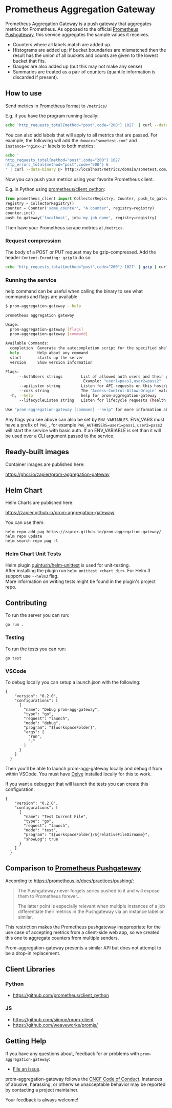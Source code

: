 # Prometheus Aggregation Gateway

Prometheus Aggregation Gateway is a push gateway that aggregates metrics for Prometheus.  As opposed to the official [Prometheus Pushgateway](https://github.com/prometheus/pushgateway), this service aggregates the sample values it receives.

* Counters where all labels match are added up.
* Histograms are added up; if bucket boundaries are mismatched then the result has the union of all buckets and counts are given to the lowest bucket that fits.
* Gauges are also added up (but this may not make any sense)
* Summaries are treated as a pair of counters (quantile information is discarded if present).

## How to use

Send metrics in [Prometheus format](https://prometheus.io/docs/instrumenting/exposition_formats/) to `/metrics/`

E.g. if you have the program running locally:

```bash
echo 'http_requests_total{method="post",code="200"} 1027' | curl --data-binary @- http://localhost/metrics/
```

You can also add labels that will apply to all metrics that are passed. For example, the following will add the `domain="sometest.com"` and `instance="nginx-1"` labels to both metrics:

```bash
echo '
http_requests_total{method="post",code="200"} 1027
http_errors_total{method="post",code="500"} 6
' | curl --data-binary @- http://localhost/metrics/domain/sometest.com/instance/nginx-1
```

Now you can push your metrics using your favorite Prometheus client.

E.g. in Python using [prometheus/client_python](https://github.com/prometheus/client_python):

```python
from prometheus_client import CollectorRegistry, Counter, push_to_gateway
registry = CollectorRegistry()
counter = Counter('some_counter', "A counter", registry=registry)
counter.inc()
push_to_gateway('localhost', job='my_job_name', registry=registry)
```

Then have your Prometheus scrape metrics at `/metrics`.

### Request compression

The body of a POST or PUT request may be gzip-compressed. Add the header `Content-Encoding: gzip` to do so:

```bash
echo 'http_requests_total{method="post",code="200"} 1027' | gzip | curl -H 'Content-Enconding: gzip' --data-binary @- http://localhost/metrics/
```

### Running the service


help command can be useful when calling the binary to see what commands and flags are available

```bash
$ prom-aggregation-gateway --help

prometheus aggregation gateway

Usage:
  prom-aggregation-gateway [flags]
  prom-aggregation-gateway [command]

Available Commands:
  completion  Generate the autocompletion script for the specified shell
  help        Help about any command
  start       starts up the server
  version     Show version information

Flags:
      --AuthUsers strings        List of allowed auth users and their passwords comma separated
                                  Example: "user1=pass1,user2=pass2"
      --apiListen string         Listen for API requests on this host/port. (default ":80")
      --cors string              The 'Access-Control-Allow-Origin' value to be returned. (default "*")
  -h, --help                     help for prom-aggregation-gateway
      --lifecycleListen string   Listen for lifecycle requests (health, metrics) on this host/port (default ":8888")

Use "prom-aggregation-gateway [command] --help" for more information about a command.
```

Any flags you see above can also be set by `ENV_VARIABLES`. ENV_VARS must have a prefix of `PAG_`, for example `PAG_AUTHUSERS=user1=pass1,user2=pass2` will start the service with basic auth. If an ENV_VARIABLE is set than it will be used over a CLI argument passed to the service.

## Ready-built images

Container images are published here:

https://ghcr.io/zapier/prom-aggregation-gateway

## Helm Chart

Helm Charts are published here:

https://zapier.github.io/prom-aggregation-gateway/

You can use them:

```
helm repo add pag https://zapier.github.io/prom-aggregation-gateway/
helm repo update
helm search repo pag -l
```

### Helm Chart Unit Tests

Helm plugin [quintush/helm-unittest](https://github.com/quintush/helm-unittest) is used for unit-testing.  
After installing the plugin run `helm unittest <chart_dir>`. For Helm 3 support use `--helm3` flag.  
More information on writing tests might be found in the plugin's project repo.

## Contributing
To run the server you can run:

```
go run .
```

### Testing
To run the tests you can run:

```
go test
```

### VSCode
To debug locally you can setup a launch.json with the following:

```
{
    "version": "0.2.0",
    "configurations": [
      {
        "name": "Debug prom-agg-gateway",
        "type": "go",
        "request": "launch",
        "mode": "debug",
        "program": "${workspaceFolder}",
        "args": [
          "run",
          "."
        ]
      }
    ]
  }
```

Then you'll be able to launch prom-agg-gateway locally and debug it from within VSCode.  You
must have [Delve](https://github.com/derekparker/delve) installed locally for this to work.

If you want a debugger that will launch the tests you can create this configuration:

```
{
    "version": "0.2.0",
    "configurations": [
      {
        "name": "Test Current File",
        "type": "go",
        "request": "launch",
        "mode": "test",
        "program": "${workspaceFolder}/${relativeFileDirname}",
        "showLog": true
      }
    ]
  }
  ```

## Comparison to [Prometheus Pushgateway](https://github.com/prometheus/pushgateway)

According to https://prometheus.io/docs/practices/pushing/:

> The Pushgateway never forgets series pushed to it and will expose them to Prometheus forever...
>
> The latter point is especially relevant when multiple instances of a job differentiate their metrics in the Pushgateway via an instance label or similar.

This restriction makes the Prometheus pushgateway inappropriate for the use case of accepting metrics from a client-side web app, so we created this one to aggregate counters from multiple senders.

Prom-aggregation-gateway presents a similar API but does not attempt to be a drop-in replacement.

## Client Libraries
### Python
- https://github.com/prometheus/client_python

### JS
- https://github.com/siimon/prom-client
- https://github.com/weaveworks/promjs/

## <a name="help"></a>Getting Help

If you have any questions about, feedback for or problems with `prom-aggregation-gateway`:

- [File an issue](https://github.com/zapier/prom-aggregation-gateway/issues/new).

prom-aggregation-gateway follows the [CNCF Code of Conduct](https://github.com/cncf/foundation/blob/master/code-of-conduct.md). Instances of abusive, harassing, or otherwise unacceptable behavior may be reported by contacting a project maintainer.

Your feedback is always welcome!
